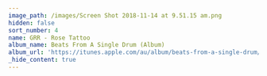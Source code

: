 ```yaml
---
image_path: /images/Screen Shot 2018-11-14 at 9.51.15 am.png
hidden: false
sort_number: 4
name: GRR - Rose Tattoo
album_name: Beats From A Single Drum (Album)
album_url: 'https://itunes.apple.com/au/album/beats-from-a-single-drum/213616183'
_hide_content: true
---
```


